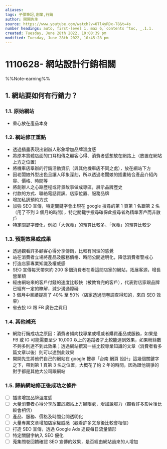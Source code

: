 ```yaml
---
aliases: 
tags: 子彈筆記,創業,行銷
author: 開開先生
source: https://www.youtube.com/watch?v=OTl4yRDx-T8&t=4s
number headings: auto, first-level 1, max 6, contents ^toc, _.1.1.
created: Tuesday, June 28th 2022, 10:08:39 pm
modified: Tuesday, June 28th 2022, 10:45:28 pm
---
```

# 1110628- 網站設計行銷相關
%%Note-earning%%

## 1. 網站要如何有行銷力？
### 1.1. 原始網站
- 重心放在產品本身
### 1.2. 網站修正重點
- 透過插畫表現出創辦人形象增加品牌溫度感
- 將原本實體店面的口耳相傳之顧客心得、消費者感想放在網路上（放置在網站上方之位置）
- 將機車店舉辦的行銷活動資訊（與其他機車店不同之處），放在網站下方
- 因老闆娘外型出色且讓人印象深刻，所以透過老闆娘的插畫結合產品介紹內容、價格、時間等
- 將創辦人之心路歷程或背景故事做成專區，展示品牌歷史
- 付款的方式、聯絡電話資訊、店家位置、服務品牌
- 增加私訊預約方式
- 加強 SEO 宣傳，特定關鍵字會出現在 google 搜尋的第 1 頁第 1 名跟第 2 名（用了不到 3 個月的時間），特定關鍵字搜尋確保此搜尋者為精準客戶而非散戶
- 特定關鍵字優化，例如「大保養」的預算比較多、「保養」的預算比較少
### 1.3. 預期效果或成果
- 透過觀看許多顧客心得分享傳銷，比較有同理的感覺
- 站在消費者立場將產品及服務價格、時間公開透明化，降低消費者警戒心
- 打造店家專業知識及權威感
- SEO 宣傳每天帶來約 200 多個消費者在看這間店家的網站，拓展客源，增長營業額
- 經由網站來的客戶付錢的速度比較快（被教育完的客戶），代表對店家跟品牌已經有一定的瞭解，減少溝通障礙
- 3 個月中業績提高了 40% 至 50%（店家透過問卷調查得知的，來自 SEO 效果）
- 省去投 IG 跟 FB 廣告之費用
### 1.4. 其他補充
- 網路行銷成功之原因：消費者傾向找專業或權威者購買產品或服務，如果是 FB 或 IG 可能需要至少 10,000 以上的追蹤者才比較能達到效果，如果粉絲數不夠多則達不到此效果；透過網站撰寫一些比較專業知識的文章（消費者看多篇文章以後）則可以達到此效果
- 開開先生將他們自己的網站在 google 搜尋「台南 網頁 設計」這幾個關鍵字之下，帶到第 1 頁第 3 名之位置，大概花了約 2 年的時間，因為跟他競爭的對手都是其他大公司跟網站
### 1.5. 歸納網站修正後成功之條件
- [ ] 插畫增加品牌溫度感
- [ ] 大量消費者心得分享放置於網站上方顯眼處，增加說服力（觀看許多影片後比較會相信）
- [ ] 產品、服務、價格及時間公開透明化
- [ ] 大量專業文章增加店家權威感（觀看許多文章後比較會相信）
- [ ] 打造 SEO 宣傳，透過 Google Ads 追蹤每日流量情形
- [ ] 特定關鍵字納入 SEO 優化
- [ ] 蒐集問卷回饋確認 SEO 宣傳的效果，是否經由網站過來的人增加